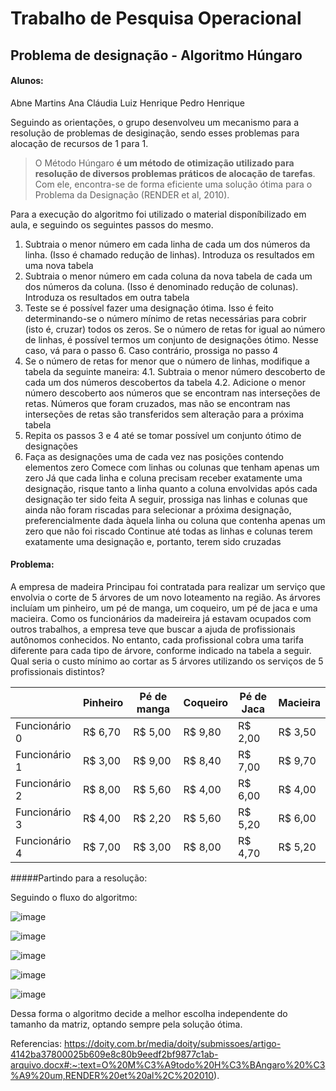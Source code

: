 
# Trabalho de Pesquisa Operacional

## Problema de designação - Algoritmo Húngaro
#### Alunos:  
Abne Martins 
Ana Cláudia
Luiz Henrique
Pedro Henrique

Seguindo as orientações, o grupo desenvolveu um mecanismo para a resolução de problemas de desiginação, sendo esses problemas para alocação de recursos de 1 para 1.


> O Método Húngaro **é um método de otimização utilizado para resolução de diversos problemas práticos de alocação de tarefas**. Com ele, encontra-se de forma eficiente uma solução ótima para o Problema da Designação (RENDER et al, 2010).

Para a execução do algoritmo foi utilizado o material disponíbilizado em aula, e seguindo os seguintes passos do mesmo.

1. Subtraia o menor número em cada linha de cada um dos números da linha. (Isso é chamado redução de linhas). Introduza os resultados em uma nova tabela 
2.  Subtraia o menor número em cada coluna da nova tabela de cada um dos números da coluna. (Isso é denominado redução de colunas). Introduza os resultados em outra tabela 
3. Teste se é possível fazer uma designação ótima. Isso é feito determinando-se o número mínimo de retas necessárias para cobrir (isto é, cruzar) todos os zeros. Se o número de retas for igual ao número de linhas, é possível termos um conjunto de designações ótimo. Nesse caso, vá para o passo 6. Caso contrário, prossiga no passo 4
4. Se o número de retas for menor que o número de linhas, modifique a tabela da seguinte maneira: 
4.1. Subtraia o menor número descoberto de cada um dos números descobertos da tabela 
4.2. Adicione o menor número descoberto aos números que se encontram nas interseções de retas. Números que foram cruzados, mas não se encontram nas interseções de retas são transferidos sem alteração para a próxima tabela 
7. Repita os passos 3 e 4 até se tomar possível um conjunto ótimo de designações
8. Faça as designações uma de cada vez nas posições contendo elementos zero Comece com linhas ou colunas que tenham apenas um zero Já que cada linha e coluna precisam receber exatamente uma designação, risque tanto a linha quanto a coluna envolvidas após cada designação ter sido feita A seguir, prossiga nas linhas e colunas que ainda não foram riscadas para selecionar a próxima designação, preferencialmente dada àquela linha ou coluna que contenha apenas um zero que não foi riscado Continue até todas as linhas e colunas terem exatamente uma designação e, portanto, terem sido cruzadas



#### Problema:
A empresa de madeira Principau foi contratada para realizar um serviço que envolvia o corte de 5 árvores de um novo loteamento na região. As árvores incluíam um pinheiro, um pé de manga, um coqueiro, um pé de jaca e uma macieira. Como os funcionários da madeireira já estavam ocupados com outros trabalhos, a empresa teve que buscar a ajuda de profissionais autônomos conhecidos. No entanto, cada profissional cobra uma tarifa diferente para cada tipo de árvore, conforme indicado na tabela a seguir. Qual seria o custo mínimo ao cortar as 5 árvores utilizando os serviços de 5 profissionais distintos?

|               | Pinheiro | Pé de manga | Coqueiro | Pé de Jaca | Macieira |
|---------------|----------|-------------|----------|------------|----------|
| Funcionário 0 |  R$ 6,70 |     R$ 5,00 |  R$ 9,80 |    R$ 2,00 |  R$ 3,50 |
| Funcionário 1 |  R$ 3,00 |     R$ 9,00 |  R$ 8,40 |    R$ 7,00 |  R$ 9,70 |
| Funcionário 2 |  R$ 8,00 |     R$ 5,60 |  R$ 4,00 |    R$ 6,00 |  R$ 4,00 |
| Funcionário 3 |  R$ 4,00 |     R$ 2,20 |  R$ 5,60 |    R$ 5,20 |  R$ 6,00 |
| Funcionário 4 |  R$ 7,00 |     R$ 3,00 |  R$ 8,00 |    R$ 4,70 |  R$ 5,20 |

#####Partindo para a resolução:


Seguindo o fluxo do algoritmo:

![image](https://github.com/abnemm/algHungaro/assets/109525805/5e7dfe50-8407-4c5e-87c6-90976e5701f4)
 
![image](https://github.com/abnemm/algHungaro/assets/109525805/c52df7d1-f69f-42ec-abfb-ed06e1c307b3)

![image](https://github.com/abnemm/algHungaro/assets/109525805/a6607657-12ac-4211-9007-00fa53f8f169)

![image](https://github.com/abnemm/algHungaro/assets/109525805/dbc07ae3-7cf6-4dba-81df-1fa0e90d4bad)

![image](https://github.com/abnemm/algHungaro/assets/109525805/ffd2fcba-ef18-482c-97d9-4458edf1f20b)

Dessa forma o algoritmo decide a melhor escolha independente do tamanho da matriz, optando sempre pela solução ótima.


Referencias:
https://doity.com.br/media/doity/submissoes/artigo-4142ba37800025b609e8c80b9eedf2bf9877c1ab-arquivo.docx#:~:text=O%20M%C3%A9todo%20H%C3%BAngaro%20%C3%A9%20um,RENDER%20et%20al%2C%202010).
